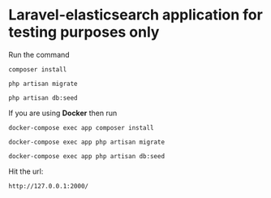 # Laravel-elasticsearch application for testing purposes only

Run the command
```
composer install
```
```
php artisan migrate
```
```
php artisan db:seed
```

If you are using <b>Docker</b> then run
```
docker-compose exec app composer install
```
```
docker-compose exec app php artisan migrate
```
```
docker-compose exec app php artisan db:seed
```

Hit the url:

`http://127.0.0.1:2000/`
